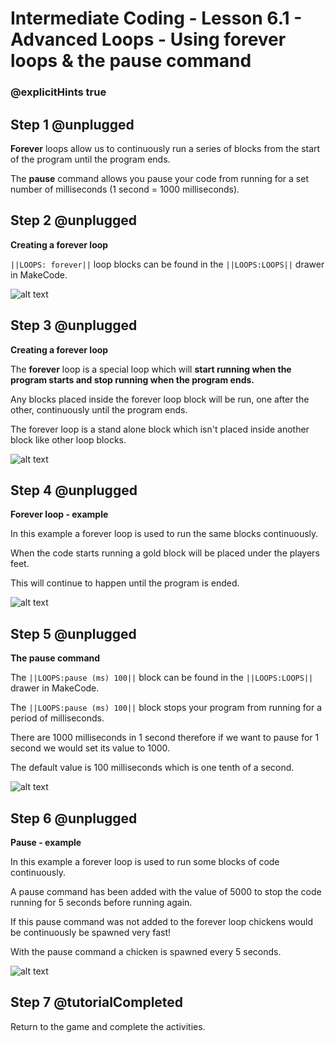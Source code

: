 # Intermediate Coding - Lesson 6.1 - Advanced Loops - Using forever loops & the pause command


### @explicitHints true

## Step 1 @unplugged
**Forever** loops allow us to continuously run a series of blocks from the start of the program until the program ends.

The **pause** command allows you pause your code from running for a set number of milliseconds (1 second = 1000 milliseconds).

## Step 2 @unplugged
**Creating a forever loop**

``||LOOPS: forever||`` loop blocks can be found in the ``||LOOPS:LOOPS||`` drawer in MakeCode.

![alt text](https://intermediatev3.codingcredentials.com/Lesson6/6.1/images/1.jpg?raw=true "forever")

## Step 3 @unplugged
**Creating a forever loop**

The **forever** loop is a special loop which will **start running when the program starts and stop running when the program ends.**

Any blocks placed inside the forever loop block will be run, one after the other, continuously  until the program ends.

The forever loop is a stand alone block which isn't placed inside another block like other loop blocks.

![alt text](https://intermediatev3.codingcredentials.com/Lesson6/6.1/images/2.png?raw=true "forever")

## Step 4 @unplugged
**Forever loop - example**

In this example a forever loop is used to run the same blocks continuously.

When the code starts running a gold block will be placed under the players feet.

This will continue to happen until the program is ended.

![alt text](https://intermediatev3.codingcredentials.com/Lesson6/6.1/images/3.png?raw=true "forever")

## Step 5 @unplugged
**The pause command**

The ``||LOOPS:pause (ms) 100||`` block can be found in the ``||LOOPS:LOOPS||`` drawer in MakeCode.

The ``||LOOPS:pause (ms) 100||`` block stops your program from running for a period of milliseconds. 

There are 1000 milliseconds in 1 second therefore if we want to pause for 1 second we would set its value to 1000.

The default value is 100 milliseconds which is one tenth of a second.

![alt text](https://intermediatev3.codingcredentials.com/Lesson6/6.1/images/4.jpg?raw=true "forever")

## Step 6 @unplugged
**Pause - example**

In this example a forever loop is used to run some blocks of code continuously.

A pause command has been added with the value of 5000 to stop the code running for 5 seconds before running again.

If this pause command was not added to the forever loop chickens would be continuously be spawned very fast!

With the pause command a chicken is spawned every 5 seconds.

![alt text](https://intermediatev3.codingcredentials.com/Lesson6/6.1/images/5.png?raw=true "forever")


## Step 7 @tutorialCompleted
Return to the game and complete the activities.